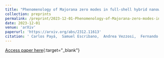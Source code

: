 ```yaml
---
title: "Phenomenology of Majorana zero modes in full-shell hybrid nanowires"
collection: preprints
permalink: /preprint/2023-12-01-Phenomenology-of-Majorana-zero-modes-in-full-shell-hybrid-nanowires
date: 2023-12-01
venue: 'arXiv'
paperurl: 'https://arxiv.org/abs/2312.11613'
citation: ' Carlos Payá,  Samuel Escribano,  Andrea Vezzosi,  Fernando Peñaranda,  Ramón Aguado,  Pablo San-Jose,  Elsa Prada,  arXiv 2312.11613, 2023.'
---
```

[Access paper here](https://arxiv.org/abs/2312.11613){:target="_blank"}
